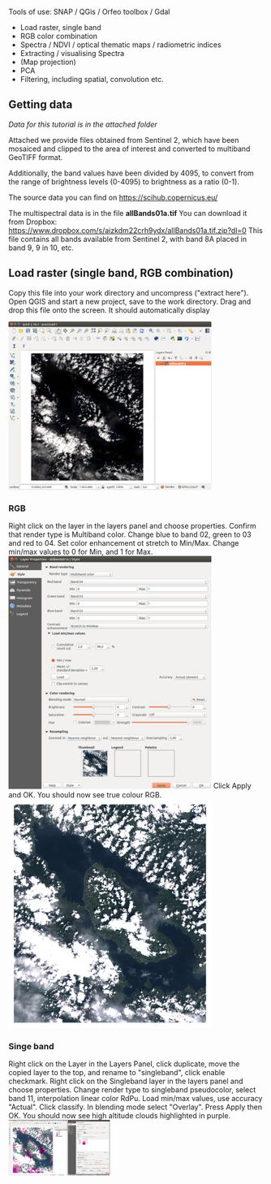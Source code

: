 Tools of use:  SNAP / QGis / Orfeo toolbox / Gdal

* Load raster, single band
* RGB color combination
* Spectra / NDVI / optical thematic maps / radiometric indices
* Extracting / visualising Spectra 
* (Map projection)
* PCA
* Filtering, including spatial, convolution etc.

## Getting data
_Data for this tutorial is in the attached folder_

Attached we provide files obtained from Sentinel 2, 
which have been mosaiced and clipped to the area of 
interest and converted to multiband GeoTIFF format.

Additionally, the band values have been divided by 4095, to convert from
the range of brightness levels (0-4095) to brightness as a ratio (0-1).

The source data you can find on https://scihub.copernicus.eu/

The multispectral data is in the file **allBands01a.tif**
You can download it from Dropbox: https://www.dropbox.com/s/aizkdm22crh9ydx/allBands01a.tif.zip?dl=0
This file contains all bands available from Sentinel 2, with band 8A placed in band 9, 9 in 10, etc.

## Load raster (single band, RGB combination)
Copy this file into your work directory and uncompress ("extract here"). 
Open QGIS and start a new project, save to the work directory.
Drag and drop this file onto the screen. 
It should automatically display

<img src="illustrations/load.png" width="400"/>

### RGB
Right click on the layer in the layers panel and choose properties. 
Confirm that render type is Multiband color. Change blue to band 02, green to 03 and red to 04.
Set color enhancement ot stretch to Min/Max. Change min/max values to 0 for Min, and 1 for Max.
<img src="illustrations/ScreenshotRGB.png" alt="Drawing" width="400"/>
Click Apply and OK. You should now see true colour RGB.
<img src="illustrations/TrueColourRGB01.png" alt="Drawing" width="400"/>

### Singe band
Right click on the Layer in the Layers Panel, click duplicate, 
move the copied layer to the top, and rename to "singleband", click enable checkmark.
Right click on the Singleband layer in the layers panel and choose properties. 
Change render type to singleband pseudocolor, select band 11, interpolation linear color RdPu.
Load min/max values, use accuracy "Actual". Click classify.
In blending mode select "Overlay". Press Apply then OK.
You should now see high altitude clouds highlighted in purple. 
<img src="illustrations/cirrus-Clouds.png" alt="Drawing" style="width: 200px;"/>




